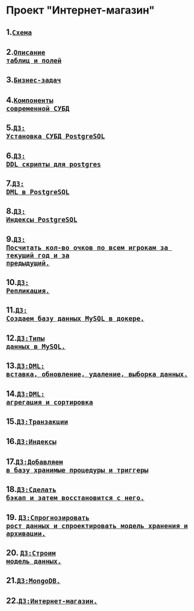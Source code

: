 # Проект "Интернет-магазин"

## 1.<code>[Схема](https://github.com/Denis-Karikh/SUBD/blob/a6f40ff339b6134ceb4359e6c2584d29e6b99e14/lesson-1/%D0%A1%D1%85%D0%B5%D0%BC%D0%B0.PNG)</code>

## 2.<code>[Описание таблиц и полей](https://github.com/Denis-Karikh/SUBD/blob/main/lesson-1/%D1%82%D0%B0%D0%B1%D0%BB%D0%B8%D1%86%D1%8B-%D0%BF%D0%BE%D0%BB%D1%8F.md)</code>

## 3.<code>[Бизнес-задач](https://github.com/Denis-Karikh/SUBD/blob/main/lesson-1/%D0%91%D0%B8%D0%B7%D0%BD%D0%B5%D1%81-%D0%B7%D0%B0%D0%B4%D0%B0%D1%87%D0%B8.md)</code>

## 4.<code>[Компоненты современной СУБД](https://github.com/Denis-Karikh/SUBD/blob/c1c1b4bb1ad7692a8333dd171f59381efd8bb364/lesson-2/%D0%A1%D0%BE%D0%B7%D0%B4%D0%B0%D0%BD%D0%B8%D0%B5%20%D0%91%D0%94.md)</code>

## 5.<code>[ДЗ: Установка СУБД PostgreSQL](https://github.com/Denis-Karikh/SUBD/tree/ca43570482f9089031b6ed924edec1764d743d66/lesson-03)</code>   

## 6.<code>[ДЗ: DDL скрипты для postgres](https://github.com/Denis-Karikh/SUBD/blob/2903ee2cde048f2d5f7a89af21ab12057d89da5c/lesson-4/created.md)</code>   

## 7.<code>[ДЗ: DML в PostgreSQL](https://github.com/Denis-Karikh/SUBD/blob/2c55c6c0a728d3952a6bff7a998d4a8a88cf055e/lesson-5/5.md)</code>   

## 8.<code>[ДЗ: Индексы PostgreSQL](https://github.com/Denis-Karikh/SUBD/tree/9cee2094e071efd2189fd7edd94c733f4a9ec3c0/lesson-6)</code>   

## 9.<code>[ДЗ: Посчитать кол-во очков по всем игрокам за текущий год и за предыдущий.](https://github.com/Denis-Karikh/SUBD/tree/b98c28e08ee3d5e193f9965107f2c4f9f29259ac/Lesson-7)</code>   

## 10.<code>[ДЗ: Репликация.](https://github.com/Denis-Karikh/SUBD/blob/d184309da376e38b00b566ff860b38992e4da3c1/lesson-8/%D0%A0%D0%B5%D0%BF%D0%BB%D0%B8%D0%BA%D0%B0%D1%86%D0%B8%D1%8F.md)</code>  

## 11.<code>[ДЗ: Создаем базу данных MySQL в докере.](https://github.com/Denis-Karikh/SUBD/blob/0ebff65ebab33989f867d538a3b0d4e240490a3d/lesson-9/%D0%A1%D0%BE%D0%B7%D0%B4%D0%B0%D0%B5%D0%BC%20%D0%B1%D0%B0%D0%B7%D1%83%20%D0%B4%D0%B0%D0%BD%D0%BD%D1%8B%D1%85%20MySQL%20%D0%B2%20%D0%B4%D0%BE%D0%BA%D0%B5%D1%80%D0%B5.md)</code>  

## 12.<code>[ДЗ:Типы данных в MySQL.](https://github.com/Denis-Karikh/SUBD/blob/78b803b2cbd0e12b6f4ac15d0ae5ac904330a1ae/lesson-10/%D0%A2%D0%B8%D0%BF%D1%8B%20%D0%B4%D0%B0%D0%BD%D0%BD%D1%8B%D1%85%20%D0%B2%20MySQL.md)</code>  

## 13.<code>[ДЗ:DML: вставка, обновление, удаление, выборка данных.](https://github.com/Denis-Karikh/SUBD/blob/0a4b650765ccc6553f4d6336f201ec160a8c5b04/lesson-11/DML%3A%20%D0%B2%D1%81%D1%82%D0%B0%D0%B2%D0%BA%D0%B0%2C%20%D0%BE%D0%B1%D0%BD%D0%BE%D0%B2%D0%BB%D0%B5%D0%BD%D0%B8%D0%B5%2C%20%D1%83%D0%B4%D0%B0%D0%BB%D0%B5%D0%BD%D0%B8%D0%B5%2C%20%D0%B2%D1%8B%D0%B1%D0%BE%D1%80%D0%BA%D0%B0%20%D0%B4%D0%B0%D0%BD%D0%BD%D1%8B%D1%85.md)</code>  

## 14.<code>[ДЗ:DML: агрегация и сортировка](https://github.com/Denis-Karikh/SUBD/blob/9031438ab15379f2b74416305fa5add9bb22f96c/lesson-12/DML%3A%20%D0%B0%D0%B3%D1%80%D0%B5%D0%B3%D0%B0%D1%86%D0%B8%D1%8F%20%D0%B8%20%D1%81%D0%BE%D1%80%D1%82%D0%B8%D1%80%D0%BE%D0%B2%D0%BA%D0%B0.md)</code>  

## 15.<code>[ДЗ:Транзакции](https://github.com/Denis-Karikh/SUBD/blob/f3e340a40461cb4e7061a0b6a845ae9308c009d7/lesson-13/%D0%A2%D1%80%D0%B0%D0%BD%D0%B7%D0%B0%D0%BA%D1%86%D0%B8%D0%B8.md)</code>  

## 16.<code>[ДЗ:Индексы](https://github.com/Denis-Karikh/SUBD/blob/bf172c0e409b5063b2d2a124de7e6492983bf615/Lessons-14/%D0%B8%D0%BD%D0%B4%D0%B5%D0%BA%D1%81%D1%8B.md)</code>  

## 17.<code>[ДЗ:Добавляем в базу хранимые процедуры и триггеры](https://github.com/Denis-Karikh/SUBD/tree/115668987e146fec2a737d07b94b5f350a941bfe/lesson-17)</code>  

## 18.<code>[ДЗ:Сделать бэкап и затем восстановится с него.](https://github.com/Denis-Karikh/SUBD/blob/e0718768cb671db5028f0835a7f57f0c2d58515e/lesson-16/16.md)</code>  

## 19. <code>[ДЗ:Спрогнозировать рост данных и спроектировать модель хранения и архивации.](https://github.com/Denis-Karikh/SUBD/blob/2f9ed49e92f4dbb1ece0291b0d24d935f9c180a1/lesson-18/18.md)</code>  

## 20. <code>[ДЗ:Строим модель данных.](https://github.com/Denis-Karikh/SUBD/blob/1adfa8b0ba848abe86c26417db010a07a6b989a4/Lesson-19/inno.md)</code>  

## 21.<code>[ДЗ:MongoDB.](https://github.com/Denis-Karikh/SUBD/blob/e89537621cfdceca6d437cce047a2e01a82c271f/lesson-19/mongo.md)</code>  

## 22.<code>[ДЗ:Интернет-магазин.](https://github.com/Denis-Karikh/SUBD/blob/b4986288ee777ea6ffba6e931c0bfadd4d6ff7b7/diplom/readme.md)</code>  


























